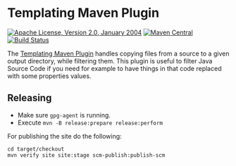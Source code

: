 Templating Maven Plugin
=======================

[![Apache License, Version 2.0, January 2004](https://img.shields.io/github/license/mojohaus/templating-maven-plugin.svg?label=License)](http://www.apache.org/licenses/)
[![Maven Central](https://img.shields.io/maven-central/v/org.codehaus.mojo/templating-maven-plugin.svg?label=Maven%20Central)](https://search.maven.org/artifact/org.codehaus.mojo/templating-maven-plugin)
[![Build Status](https://travis-ci.org/mojohaus/templating-maven-plugin.svg)](https://travis-ci.org/mojohaus/templating-maven-plugin)

The [Templating Maven Plugin](http://www.mojohaus.org/templating-maven-plugin/)
handles copying files from a source to a given output directory, while
filtering them. This plugin is useful to filter Java Source Code if you need
for example to have things in that code replaced with some properties values.

## Releasing

* Make sure `gpg-agent` is running.
* Execute `mvn -B release:prepare release:perform`

For publishing the site do the following:

```
cd target/checkout
mvn verify site site:stage scm-publish:publish-scm
```


